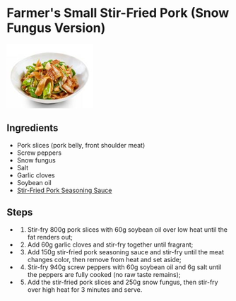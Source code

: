 # Farmer's Small Stir-Fried Pork (Snow Fungus Version)

![Farmer's Small Stir-Fried Pork (Snow Fungus Version)](../../images/%E5%86%9C%E5%AE%B6%E5%B0%8F%E7%82%92%E8%82%89%EF%BC%88%E7%8E%89%E8%80%B3%E7%89%88%E6%9C%AC%EF%BC%89.png)


## Ingredients
- Pork slices (pork belly, front shoulder meat)
- Screw peppers
- Snow fungus
- Salt
- Garlic cloves
- Soybean oil
- [Stir-Fried Pork Seasoning Sauce](../seasonings/Stir-Fried%20Pork%20Seasoning%20Sauce.md)

## Steps
- 1. Stir-fry 800g pork slices with 60g soybean oil over low heat until the fat renders out;
- 2. Add 60g garlic cloves and stir-fry together until fragrant;
- 3. Add 150g stir-fried pork seasoning sauce and stir-fry until the meat changes color, then remove from heat and set aside;
- 4. Stir-fry 940g screw peppers with 60g soybean oil and 6g salt until the peppers are fully cooked (no raw taste remains);
- 5. Add the stir-fried pork slices and 250g snow fungus, then stir-fry over high heat for 3 minutes and serve.